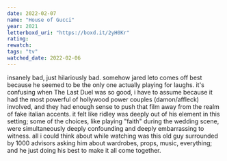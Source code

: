 ```yaml
---
date: 2022-02-07
name: "House of Gucci"
year: 2021
letterboxd_uri: "https://boxd.it/2yH0Kr"
rating: 
rewatch: 
tags: "tv"
watched_date: 2022-02-06
---
```


insanely bad, just hilariously bad. somehow jared leto comes off best because he seemed to be the only one actually playing for laughs. it's confusing when The Last Duel was so good, i have to assume because it had the most powerful of hollywood power couples (damon/affleck) involved, and they had enough sense to push that film away from the realm of fake italian accents. it felt like ridley was deeply out of his element in this setting; some of the choices, like playing "faith" during the wedding scene, were simultaneously deeply confounding and deeply embarrassing to witness. all i could think about while watching was this old guy surrounded by 1000 advisors asking him about wardrobes, props, music, everything; and he just doing his best to make it all come together.
